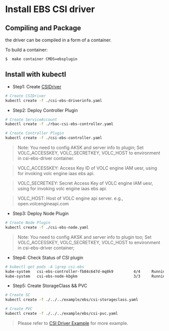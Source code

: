 # Install EBS CSI driver

## Compiling and Package
the driver can be compiled in a form of a container.

To build a container:
```
$  make container CMDS=ebsplugin
```

## Install with kubectl

- Step1: Create [CSIDriver](https://kubernetes-csi.github.io/docs/csi-driver-object.html)

```bash
# Create CSIDriver
kubectl create -f ./csi-ebs-driverinfo.yaml
```

- Step2: Deploy Controller Plugin

```bash
# Create ServiceAccount
kubectl create -f ./rbac-csi-ebs-controller.yaml

# Create Controller Plugin
kubectl create -f ./csi-ebs-controller.yaml
```

> Note: You need to config AKSK and server info to plugin; Set VOLC_ACCESSKEY, VOLC_SECRETKEY, VOLC_HOST to environment in csi-ebs-driver container.

> VOLC_ACCESSKEY: Access Key ID of VOLC engine IAM uesr, using for invoking volc engine iaas ebs api.   

> VOLC_SECRETKEY: Secret Access Key of VOLC engine IAM uesr, using for invoking volc engine iaas ebs api.

> VOLC_HOST: Host of VOLC engine api server. e.g.,  open.volcengineapi.com

- Step3: Deploy Node Plugin

```bash
# Create Node Plugin
kubectl create -f ./csi-ebs-node.yaml
```

> Note: You need to config AKSK and server info to plugin too; Set VOLC_ACCESSKEY, VOLC_SECRETKEY, VOLC_HOST to environment in csi-ebs-driver container;

- Step4: Check Status of CSI plugin

```bash
# kubectl get pods -A |grep csi-ebs
kube-system   csi-ebs-controller-fb84c647d-mq8k9         4/4     Running   0          1h
kube-system   csi-ebs-node-kbgkm                         3/3     Running   0          1h
```

- Step5: Create StorageClass && PVC

```bash
# Create SC
kubectl create -f ./../../example/ebs/csi-storageclass.yaml

# Create PVC
kubectl create -f ./../../example/ebs/csi-pvc.yaml
```
  
> Please refer to [CSI Driver Example](../../example/ebs/README.md) for more example.

